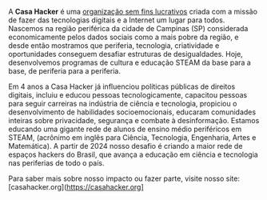 A **Casa Hacker** é uma [organização sem fins lucrativos](https://www.casahacker.org/) criada com a missão de fazer das tecnologias digitais e a Internet um lugar para todos. Nascemos na região periférica da cidade de Campinas (SP) considerada economicamente pelos dados sociais como a mais pobre da região, e desde então mostramos que periferia, tecnologia, criatividade e oportunidades conseguem desafiar estruturas de desigualdades. Hoje, desenvolvemos programas de cultura e educação STEAM da base para a base, de periferia para a periferia.

Em 4 anos a Casa Hacker já influenciou políticas públicas de direitos digitais, incluiu e educou pessoas tecnologicamente, capacitou pessoas para seguir carreiras na indústria de ciência e tecnologia, propiciou o desenvolvimento de habilidades socioemocionais, educaram comunidades inteiras sobre privacidade, segurança e combate à desinformação. Estamos educando uma gigante rede de alunos de ensino médio periféricos em STEAM, (acrônimo em inglês para Ciência, Tecnologia, Engenharia, Artes e Matemática). A partir de 2024 nosso desafio é criando a maior rede de espaços hackers do Brasil, que avança a educação em ciência e tecnologia nas periferias de todo o país.

Para saber mais sobre nosso impacto ou fazer parte, visite nosso site: [casahacker.org](https://casahacker.org]
